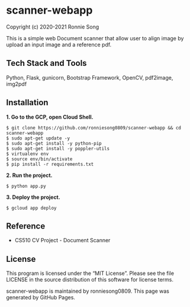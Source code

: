 # scanner-webapp
Copyright (c) 2020-2021 Ronnie Song

This is a simple web Document scanner that allow user to align image by upload an input image and a reference pdf.

## Tech Stack and Tools
Python, Flask, gunicorn, Bootstrap Framework, OpenCV, pdf2image, img2pdf

## Installation
**1. Go to the GCP, open Cloud Shell.**
```shell
$ git clone https://github.com/ronniesong0809/scanner-webapp && cd scanner-webapp
$ sudo apt-get update -y
$ sudo apt-get install -y python-pip
$ sudo apt-get install -y poppler-utils
$ virtualenv env
$ source env/bin/activate
$ pip install -r requirements.txt
```

**2. Run the project.**

```shell
$ python app.py
```

**3. Deploy the project.**

```shell
$ gcloud app deploy
```

## Reference
- CS510 CV Project - Document Scanner

## License
This program is licensed under the “MIT License”. Please see the file LICENSE in the source distribution of this software for license terms.

scanner-webapp is maintained by ronniesong0809.
This page was generated by GitHub Pages.

